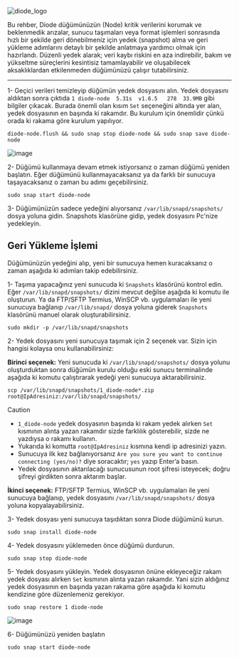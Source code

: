 ![diode_logo](https://github.com/user-attachments/assets/15666d10-1cf9-4a4a-82ee-e838088f6016)

Bu rehber, Diode düğümünüzün (Node) kritik verilerini korumak ve beklenmedik arızalar, sunucu taşımaları veya format işlemleri sonrasında hızlı bir şekilde geri dönebilmeniz için yedek (snapshot) alma ve geri yükleme adımlarını detaylı bir şekilde anlatmaya yardımcı olmak için hazırlandı. Düzenli yedek alarak; veri kaybı riskini en aza indirebilir, bakım ve yükseltme süreçlerini kesintisiz tamamlayabilir ve oluşabilecek aksaklıklardan etkilenmeden düğümünüzü çalışır tutabilirsiniz.

------

1- Geçici verileri temizleyip düğümün yedek dosyasını alın. Yedek dosyasını aldıktan sonra çıktıda ```1 diode-node  5.31s  v1.6.5   278  33.9MB``` gibi bilgiler çıkacak. Burada önemli olan kısım  ```Set``` seçeneğini altında yer alan, yedek dosyasının en başında ki rakamdır. Bu kurulum için önemlidir çünkü orada ki rakama göre kurulum yapılıyor.  

```Mask
diode-node.flush && sudo snap stop diode-node && sudo snap save diode-node
```

![image](https://github.com/user-attachments/assets/d11f073f-341a-4cb4-958e-91af1f94cd22)


2- Düğümü kullanmaya devam etmek istiyorsanız o zaman düğümü yeniden başlatın. Eğer düğümünü kullanmayacaksanız ya da farklı bir sunucuya taşayacaksanız o zaman bu adımı geçebilirsiniz.

```Mask
sudo snap start diode-node
```

3- Düğümünüzün sadece yedeğini alıyorsanız ```/var/lib/snapd/snapshots/``` dosya yoluna gidin. Snapshots klasörüne gidip, yedek dosyasını Pc'nize yedekleyin.


## Geri Yükleme İşlemi

Düğümünüzün yedeğini alıp, yeni bir sunucuya hemen kuracaksanız o zaman aşağıda ki adımları takip edebilirsiniz.

1- Taşıma yapacağınız yeni sunucuda ki ```Snapshots``` klasörünü kontrol edin. Eğer ```/var/lib/snapd/snapshots/``` dizini mevcut değilse aşağıda ki komutu ile oluşturun. Ya da FTP/SFTP Termius, WinSCP vb. uygulamaları ile yeni sunucuya bağlanıp ```/var/lib/snapd/``` dosya yoluna giderek ```Snapshots``` klasörünü manuel olarak oluşturabilirsiniz.

```Processing
sudo mkdir -p /var/lib/snapd/snapshots
```

2- Yedek dosyasını yeni sunucuya taşımak için 2 seçenek var. Sizin için hangisi kolaysa onu kullanabilirsiniz:

<b>Birinci seçenek:</b> Yeni sunucuda ki ```/var/lib/snapd/snapshots/``` dosya yolunu oluşturduktan sonra düğümün kurulu olduğu eski sunucu terminalinde aşağıda ki komutu çalıştırarak yedeği yeni sunucuya aktarabilirsiniz.

```AMPL
scp /var/lib/snapd/snapshots/1_diode-node*.zip root@IpAdresiniz:/var/lib/snapd/snapshots/
```

> [!CAUTION]
> - ```1_diode-node``` yedek dosyasının başında ki rakam yedek alırken ```Set``` kısmının alınta yazan rakamdır sizde farklılık gösterebilir, sizde ne yazdıysa o rakamı kullanın.
> - Yukarıda ki komutta ```root@IpAdresiniz``` kısmına kendi ip adresinizi yazın.
> - Sunucuya ilk kez bağlanıyorsanız ```Are you sure you want to continue connecting (yes/no)?``` diye soracaktır; ```yes``` yazıp Enter’a basın.
> - Yedek dosyasının aktarılacağı sunucusunun root şifresi isteyecek; doğru şifreyi girdikten sonra aktarım başlar.

<b>İkinci seçenek:</b> FTP/SFTP Termius, WinSCP vb. uygulamaları ile yeni sunucuya bağlanıp, yedek dosyasını ```/var/lib/snapd/snapshots/``` dosya yoluna kopyalayabilirsiniz.

3- Yedek dosyası yeni sunucuya taşıdıktan sonra Diode düğümünü kurun.

```AL
sudo snap install diode-node
```

4- Yedek dosyasını yüklemeden önce düğümü durdurun.

```ABAP
sudo snap stop diode-node
```

5- Yedek dosyasını yükleyin. Yedek dosyasının önüne ekleyeceğiz rakam yedek dosyası alırken ```Set``` kısmının alınta yazan rakamdır. Yani sizin aldığınız yedek dosyasının en başında yazan rakama göre aşağıda ki komutu kendizine göre düzenlemeniz gerekiyor.

```Mask
sudo snap restore 1 diode-node
```

![image](https://github.com/user-attachments/assets/e283eaaf-9cd9-4eab-983d-deaa29c18a49)


6- Düğümünüzü yeniden başlatın

```Mask
sudo snap start diode-node
```











